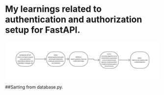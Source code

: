 # My learnings related to authentication and authorization setup for FastAPI.
![](flowchart.jpg)

##Sarting from database.py.
